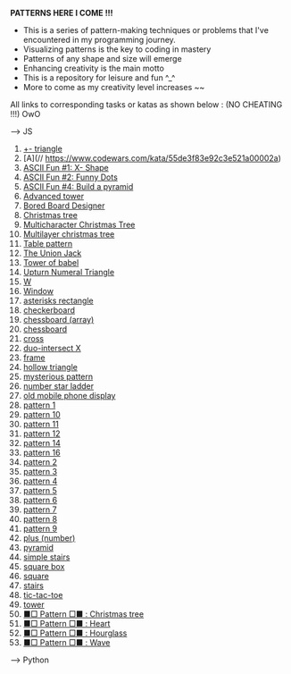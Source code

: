 **PATTERNS HERE I COME !!!**

* This is a series of pattern-making techniques or problems that I've encountered in my programming journey. 
* Visualizing patterns is the key to coding in mastery
* Patterns of any shape and size will emerge
* Enhancing creativity is the main motto
* This is a repository for leisure and fun ^_^
* More to come as my creativity level increases ~~

All links to corresponding tasks or katas as shown below : (NO CHEATING !!!) OwO

--> JS

1. [+- triangle](https://www.codewars.com/kata/592e3b99166edbd005000065)
2. [A](// https://www.codewars.com/kata/55de3f83e92c3e521a00002a)
3. [ASCII Fun #1: X- Shape](https://www.codewars.com/kata/5906436806d25f846400009b)
4. [ASCII Fun #2: Funny Dots](https://www.codewars.com/kata/59098c39d8d24d12b6000020)
5. [ASCII Fun #4: Build a pyramid](https://www.codewars.com/kata/594a5d8f704e4d5561000019)
6. [Advanced tower](https://www.codewars.com/kata/57675f3dedc6f728ee000256)
7. [Bored Board Designer](https://www.codewars.com/kata/59f9b7ab8ba914d68200011e/javascript)
8. [Christmas tree](https://www.codewars.com/kata/52755006cc238fcae70000ed)
9. [Multicharacter Christmas Tree](https://www.codewars.com/kata/5a405ba4e1ce0e1d7800012e)
10. [Multilayer christmas tree](https://www.codewars.com/kata/56c30eaef85696bf35000ccf)
11. [Table pattern](https://www.codewars.com/kata/5827e2efc983ca6f230000e0)
12. [The Union Jack](https://www.codewars.com/kata/5620281f0eeee479cd000020)
13. [Tower of babel](https://www.codewars.com/kata/5722cc50785220ac8b00129b)
14. [Upturn Numeral Triangle](https://www.codewars.com/kata/564f3d49a06556d27c000077)
15. [W](https://www.codewars.com/kata/5d7d05d070a6f60015c436d1)
16. [Window](https://www.codewars.com/kata/59c03f175fb13337df00002e)
17. [asterisks rectangle]()
18. [checkerboard](https://www.codewars.com/kata/53dc08fa8a0c93229400023b)
19. [chessboard (array)](https://www.codewars.com/kata/56242b89689c35449b000059)
20. [chessboard](https://www.codewars.com/kata/581c894633b9fe465d0000a6)
21. [cross](https://www.codewars.com/kata/5a036ecb2b651d696f00007c)
22. [duo-intersect X](https://www.codewars.com/kata/5a076c0306d5b664df000009)
23. [frame](https://www.codewars.com/kata/5672f4e3404d0609ec00000a)
24. [hollow triangle](https://www.codewars.com/kata/57819b700a8eb2d6b00002ab)
25. [mysterious pattern](https://www.codewars.com/kata/580ec64394291d946b0002a1)
26. [number star ladder](https://www.codewars.com/kata/5631213916d70a0979000066)
27. [old mobile phone display](https://www.codewars.com/kata/584e8bba044a15d3ed00016c)
28. [pattern 1](https://www.codewars.com/kata/5572f7c346eb58ae9c000047)
29. [pattern 10](https://www.codewars.com/kata/5581a7651185fe13190000ee)
30. [pattern 11](https://www.codewars.com/kata/5589ad588ee1db3f5e00005a)
31. [pattern 12](https://www.codewars.com/kata/558ac25e552b51dbc60000c3)
32. [pattern 14](https://www.codewars.com/kata/559379505c859be5a9000034)
33. [pattern 16](https://www.codewars.com/kata/55ae997d1c40a199e6000018)
34. [pattern 2](https://www.codewars.com/kata/55733d3ef7c43f8b0700007c)
35. [pattern 3](https://www.codewars.com/kata/557341907fbf439911000022)
36. [pattern 4](https://www.codewars.com/kata/55736129f78b30311300010f)
37. [pattern 5](https://www.codewars.com/kata/55749101ae1cf7673800003e)
38. [pattern 6](https://www.codewars.com/kata/5574940eae1cf7d520000076)
39. [pattern 7](https://www.codewars.com/kata/557592fcdfc2220bed000042)
40. [pattern 8](https://www.codewars.com/kata/5575ff8c4d9c98bc96000042)
41. [pattern 9](https://www.codewars.com/kata/5579e6a5256bac65e4000060)
42. [plus (number)](https://www.codewars.com/kata/563cb92e0996a4ac0b000042)
43. [pyramid](https://www.codewars.com/kata/5a1c28f9c9fc0ef2e900013b)
44. [simple stairs](https://www.codewars.com/kata/5b4e779c578c6a898e0005c5)
45. [square box](https://www.codewars.com/kata/58644e8ddf95f81a38001d8d)
46. [square](https://www.codewars.com/kata/59a96d71dbe3b06c0200009c)
47. [stairs](https://www.codewars.com/kata/566c3f5b9de85fdd0e000026)
48. [tic-tac-toe](https://www.codewars.com/kata/5b817c2a0ce070ace8002be0)
49. [tower](https://www.codewars.com/kata/576757b1df89ecf5bd00073b)
50. [■□ Pattern □■ : Christmas tree](https://www.codewars.com/kata/56e8f0d5b131af66ec00018e)
51. [■□ Pattern □■ : Heart](https://www.codewars.com/kata/56e8d06029035a0c7c001d85)
52. [■□ Pattern □■ : Hourglass](https://www.codewars.com/kata/56e6d4c466d4428e29000f65)
53. [■□ Pattern □■ : Wave](https://www.codewars.com/kata/56e67d6166d442121800074c)

--> Python
